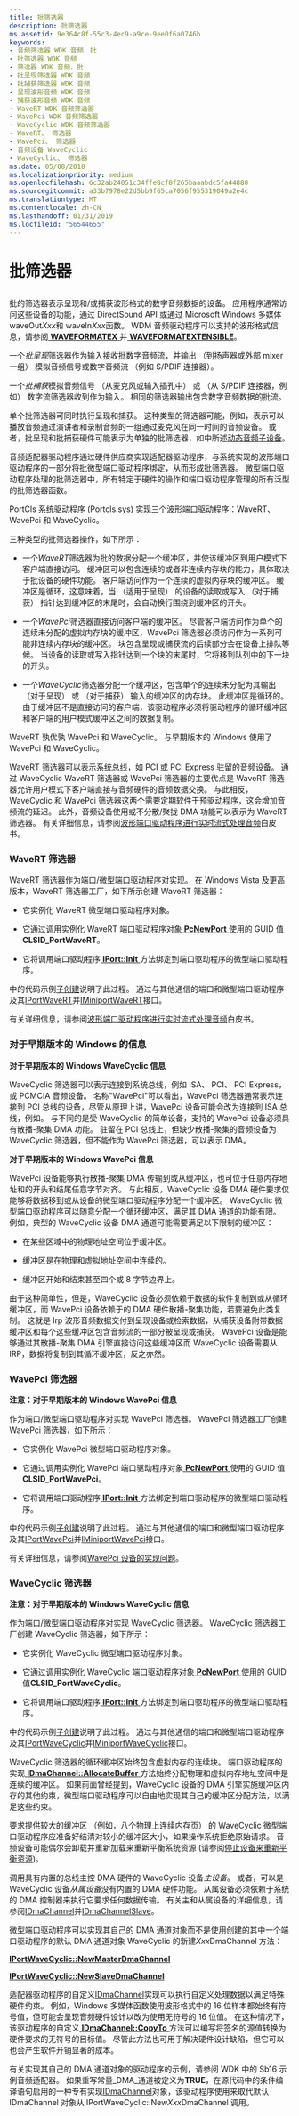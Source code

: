 ```yaml
---
title: 批筛选器
description: 批筛选器
ms.assetid: 9e364c8f-55c3-4ec9-a9ce-9ee0f6a0746b
keywords:
- 音频筛选器 WDK 音频，批
- 批筛选器 WDK 音频
- 筛选器 WDK 音频，批
- 批呈现筛选器 WDK 音频
- 批捕获筛选器 WDK 音频
- 呈现波形音频 WDK 音频
- 捕获波形音频 WDK 音频
- WaveRT WDK 音频筛选器
- WavePci WDK 音频筛选器
- WaveCyclic WDK 音频筛选器
- WaveRT、 筛选器
- WavePci、 筛选器
- 音频设备 WaveCyclic
- WaveCyclic、 筛选器
ms.date: 05/08/2018
ms.localizationpriority: medium
ms.openlocfilehash: 6c32ab24051c34ffe8cf8f265baaabdc5fa44880
ms.sourcegitcommit: a33b7978e22d5bb9f65ca7056f955319049a2e4c
ms.translationtype: MT
ms.contentlocale: zh-CN
ms.lasthandoff: 01/31/2019
ms.locfileid: "56544655"
---
```

# <a name="wave-filters"></a>批筛选器


## <span id="wave_filters"></span><span id="WAVE_FILTERS"></span>


批的筛选器表示呈现和/或捕获波形格式的数字音频数据的设备。 应用程序通常访问这些设备的功能，通过 DirectSound API 或通过 Microsoft Windows 多媒体 waveOut*Xxx*和 waveIn*Xxx*函数。 WDM 音频驱动程序可以支持的波形格式信息，请参阅[ **WAVEFORMATEX** ](https://msdn.microsoft.com/library/windows/hardware/ff538799)并[ **WAVEFORMATEXTENSIBLE**](https://msdn.microsoft.com/library/windows/hardware/ff538802)。

一个*批呈现*筛选器作为输入接收批数字音频流，并输出 （到扬声器或外部 mixer 一组） 模拟音频信号或数字音频流 （例如 S/PDIF 连接器）。

一个*批捕获*模拟音频信号 （从麦克风或输入插孔中） 或 （从 S/PDIF 连接器，例如） 数字流筛选器收到作为输入。 相同的筛选器输出包含数字音频数据的批流。

单个批筛选器可同时执行呈现和捕获。 这种类型的筛选器可能，例如，表示可以播放音频通过演讲者和录制音频的一组通过麦克风在同一时间的音频设备。 或者，批呈现和批捕获硬件可能表示为单独的批筛选器，如中所述[动态音频子设备](dynamic-audio-subdevices.md)。

音频适配器驱动程序通过硬件供应商实现适配器驱动程序，与系统实现的波形端口驱动程序的一部分将批微型端口驱动程序绑定，从而形成批筛选器。 微型端口驱动程序处理的批筛选器中，所有特定于硬件的操作和端口驱动程序管理的所有泛型的批筛选器函数。

PortCls 系统驱动程序 (Portcls.sys) 实现三个波形端口驱动程序：WaveRT、 WavePci 和 WaveCyclic。

三种类型的批筛选器操作，如下所示：

-   一个*WaveRT*筛选器为批的数据分配一个缓冲区，并使该缓冲区到用户模式下客户端直接访问。 缓冲区可以包含连续的或者非连续内存块的能力，具体取决于批设备的硬件功能。 客户端访问作为一个连续的虚拟内存块的缓冲区。 缓冲区是循环，这意味着，当 （适用于呈现） 的设备的读取或写入 （对于捕获） 指针达到缓冲区的末尾时，会自动换行围绕到缓冲区的开头。

-   一个*WavePci*筛选器直接访问客户端的缓冲区。 尽管客户端访问作为单个的连续未分配的虚拟内存块的缓冲区，WavePci 筛选器必须访问作为一系列可能非连续内存块的缓冲区。 块包含呈现或捕获流的后续部分会在设备上排队等候。 当设备的读取或写入指针达到一个块的末尾时，它将移到队列中的下一块的开头。

-   一个*WaveCyclic*筛选器分配一个缓冲区，包含单个的连续未分配为其输出 （对于呈现） 或 （对于捕获） 输入的缓冲区的内存块。 此缓冲区是循环的。 由于缓冲区不是直接访问的客户端，该驱动程序必须将驱动程序的循环缓冲区和客户端的用户模式缓冲区之间的数据复制。

WaveRT 孰优孰 WavePci 和 WaveCyclic。 与早期版本的 Windows 使用了 WavePci 和 WaveCyclic。

WaveRT 筛选器可以表示系统总线，如 PCI 或 PCI Express 驻留的音频设备。 通过 WaveCyclic WaveRT 筛选器或 WavePci 筛选器的主要优点是 WaveRT 筛选器允许用户模式下客户端直接与音频硬件的音频数据交换。 与此相反，WaveCyclic 和 WavePci 筛选器这两个需要定期软件干预驱动程序，这会增加音频流的延迟。 此外，音频设备使用或不分散/聚拢 DMA 功能可以表示为 WaveRT 筛选器。 有关详细信息，请参阅[波形端口驱动程序进行实时流式处理音频](https://download.microsoft.com/download/9/c/5/9c5b2167-8017-4bae-9fde-d599bac8184a/WaveRTport.doc)白皮书。


### <a name="span-idwavertfilterspanspan-idwavertfilterspanwavert-filters"></a><span id="wavert_filter"></span><span id="WAVERT_FILTER"></span>WaveRT 筛选器

WaveRT 筛选器作为端口/微型端口驱动程序对实现。 在 Windows Vista 及更高版本，WaveRT 筛选器工厂，如下所示创建 WaveRT 筛选器：

-   它实例化 WaveRT 微型端口驱动程序对象。

-   它通过调用实例化 WaveRT 端口驱动程序对象[ **PcNewPort** ](https://msdn.microsoft.com/library/windows/hardware/ff537715)使用的 GUID 值**CLSID\_PortWaveRT**。

-   它将调用端口驱动程序[ **IPort::Init** ](https://msdn.microsoft.com/library/windows/hardware/ff536943)方法绑定到端口驱动程序的微型端口驱动程序。

中的代码示例[子创建](subdevice-creation.md)说明了此过程。 通过与其他通信的端口和微型端口驱动程序及其[IPortWaveRT](https://msdn.microsoft.com/library/windows/hardware/ff536920)并[IMiniportWaveRT](https://msdn.microsoft.com/library/windows/hardware/ff536737)接口。

有关详细信息，请参阅[波形端口驱动程序进行实时流式处理音频](https://download.microsoft.com/download/9/c/5/9c5b2167-8017-4bae-9fde-d599bac8184a/WaveRTport.doc)白皮书。

### <a name="span-idinformationforpreviousversionsofwindowsspanspan-idinformationforpreviousversionsofwindowsspanspan-idinformationforpreviousversionsofwindowsspaninformation-for-previous-versions-of-windows"></a><span id="Information_for_previous_versions_of_Windows"></span><span id="information_for_previous_versions_of_windows"></span><span id="INFORMATION_FOR_PREVIOUS_VERSIONS_OF_WINDOWS"></span>对于早期版本的 Windows 的信息

**对于早期版本的 Windows WaveCyclic 信息**

WaveCyclic 筛选器可以表示连接到系统总线，例如 ISA、 PCI、 PCI Express，或 PCMCIA 音频设备。 名称"WavePci"可以看出，WavePci 筛选器通常表示连接到 PCI 总线的设备，尽管从原理上讲，WavePci 设备可能会改为连接到 ISA 总线，例如。 与不同的是受 WaveCyclic 的简单设备，支持的 WavePci 设备必须具有散播-聚集 DMA 功能。 驻留在 PCI 总线上，但缺少散播-聚集的音频设备为 WaveCyclic 筛选器，但不能作为 WavePci 筛选器，可以表示 DMA。

**对于早期版本的 Windows WavePci 信息**

WavePci 设备能够执行散播-聚集 DMA 传输到或从缓冲区，也可位于任意内存地址和的开头和结尾任意字节对齐。 与此相反，WaveCyclic 设备 DMA 硬件要求仅能够将数据移到或从设备的微型端口驱动程序分配一个缓冲区。 WaveCyclic 微型端口驱动程序可以随意分配一个循环缓冲区，满足其 DMA 通道的功能有限。 例如，典型的 WaveCyclic 设备 DMA 通道可能需要满足以下限制的缓冲区：

-   在某些区域中的物理地址空间位于缓冲区。

-   缓冲区是在物理和虚拟地址空间中连续的。

-   缓冲区开始和结束甚至四个或 8 字节边界上。

由于这种简单性，但是，WaveCyclic 设备必须依赖于数据的软件复制到或从循环缓冲区，而 WavePci 设备依赖于的 DMA 硬件散播-聚集功能，若要避免此类复制。 这就是 Irp 波形音频数据交付到呈现设备或检索数据，从捕获设备附带数据缓冲区和每个这些缓冲区包含音频流的一部分被呈现或捕获。 WavePci 设备是能够通过其散播-聚集 DMA 引擎直接访问这些缓冲区而 WaveCyclic 设备需要从 IRP，数据将复制到其循环缓冲区，反之亦然。

### <a name="span-idwavepcifilterspanspan-idwavepcifilterspanwavepci-filters"></a><span id="wavepci_filter"></span><span id="WAVEPCI_FILTER"></span>WavePci 筛选器

**注意：对于早期版本的 Windows WavePci 信息**

作为端口/微型端口驱动程序对实现 WavePci 筛选器。 WavePci 筛选器工厂创建 WavePci 筛选器，如下所示：

-   它实例化 WavePci 微型端口驱动程序对象。

-   它通过调用实例化 WavePci 端口驱动程序对象[ **PcNewPort** ](https://msdn.microsoft.com/library/windows/hardware/ff537715)使用的 GUID 值**CLSID\_PortWavePci**。

-   它将调用端口驱动程序[ **IPort::Init** ](https://msdn.microsoft.com/library/windows/hardware/ff536943)方法绑定到端口驱动程序的微型端口驱动程序。

中的代码示例[子创建](subdevice-creation.md)说明了此过程。 通过与其他通信的端口和微型端口驱动程序及其[IPortWavePci](https://msdn.microsoft.com/library/windows/hardware/ff536905)并[IMiniportWavePci](https://msdn.microsoft.com/library/windows/hardware/ff536724)接口。

有关详细信息，请参阅[WavePci 设备的实现问题](implementation-issues-for-wavepci-devices.md)。

### <a name="span-idwavecyclicfilterspanspan-idwavecyclicfilterspanwavecyclic-filters"></a><span id="wavecyclic_filter"></span><span id="WAVECYCLIC_FILTER"></span>WaveCyclic 筛选器

**注意：对于早期版本的 Windows WaveCyclic 信息**

作为端口/微型端口驱动程序对实现 WaveCyclic 筛选器。 WaveCyclic 筛选器工厂创建 WaveCyclic 筛选器，如下所示：

-   它实例化 WaveCyclic 微型端口驱动程序对象。

-   它通过调用实例化 WaveCyclic 端口驱动程序对象[ **PcNewPort** ](https://msdn.microsoft.com/library/windows/hardware/ff537715)使用的 GUID 值**CLSID\_PortWaveCyclic**。

-   它将调用端口驱动程序[ **IPort::Init** ](https://msdn.microsoft.com/library/windows/hardware/ff536943)方法绑定到端口驱动程序的微型端口驱动程序。

中的代码示例[子创建](subdevice-creation.md)说明了此过程。 通过与其他通信的端口和微型端口驱动程序及其[IPortWaveCyclic](https://msdn.microsoft.com/library/windows/hardware/ff536899)并[IMiniportWaveCyclic](https://msdn.microsoft.com/library/windows/hardware/ff536714)接口。

WaveCyclic 筛选器的循环缓冲区始终包含虚拟内存的连续块。 端口驱动程序的实现[ **IDmaChannel::AllocateBuffer** ](https://msdn.microsoft.com/library/windows/hardware/ff536553)方法始终分配物理和虚拟内存地址空间中是连续的缓冲区。 如果前面曾经提到，WaveCyclic 设备的 DMA 引擎实施缓冲区内存的其他约束，微型端口驱动程序可以自由地实现其自己的缓冲区分配方法，以满足这些约束。

要求提供较大的缓冲区 （例如，八个物理上连续内存页） 的 WaveCyclic 微型端口驱动程序应准备好结清对较小的缓冲区大小，如果操作系统拒绝原始请求。 音频设备可能偶尔会卸载并重新加载来重新平衡系统资源 (请参阅[停止设备来重新平衡资源](https://msdn.microsoft.com/library/windows/hardware/ff563877))。

调用具有内置的总线主控 DMA 硬件的 WaveCyclic 设备*主设备*。 或者，可以是 WaveCyclic 设备*从属设备*没有内置的 DMA 硬件功能。 从属设备必须依赖于系统的 DMA 控制器来执行它要求任何数据传输。 有关主和从属设备的详细信息，请参阅[IDmaChannel](https://msdn.microsoft.com/library/windows/hardware/ff536547)并[IDmaChannelSlave](https://msdn.microsoft.com/library/windows/hardware/ff536548)。

微型端口驱动程序可以实现其自己的 DMA 通道对象而不是使用创建的其中一个端口驱动程序的默认 DMA 通道对象 WaveCyclic 的新建*Xxx*DmaChannel 方法：

[**IPortWaveCyclic::NewMasterDmaChannel**](https://msdn.microsoft.com/library/windows/hardware/ff536900)

[**IPortWaveCyclic::NewSlaveDmaChannel**](https://msdn.microsoft.com/library/windows/hardware/ff536902)

适配器驱动程序的自定义[IDmaChannel](https://msdn.microsoft.com/library/windows/hardware/ff536547)实现可以执行自定义处理数据以满足特殊硬件约束。 例如，Windows 多媒体函数使用波形格式中的 16 位样本都始终有符号值，但可能会呈现音频硬件设计以改为使用无符号的 16 位值。 在这种情况下，该驱动程序的自定义[ **IDmaChannel::CopyTo** ](https://msdn.microsoft.com/library/windows/hardware/ff536558)方法可以编写将签名的源值转换为硬件要求的无符号的目标值。 尽管此方法也可用于解决硬件设计缺陷，但它可以也会产生软件开销显著的成本。

有关实现其自己的 DMA 通道对象的驱动程序的示例，请参阅 WDK 中的 Sb16 示例音频适配器。 如果重写常量\_DMA\_通道被定义为**TRUE**，在源代码中的条件编译语句启用的一种专有实现[IDmaChannel](https://msdn.microsoft.com/library/windows/hardware/ff536547)对象，该驱动程序使用来取代默认 IDmaChannel 对象从 IPortWaveCyclic::New*Xxx*DmaChannel 调用。

 

 




